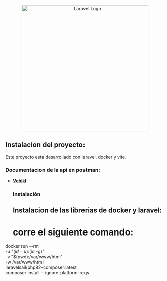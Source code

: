 <p align="center"><a href="https://laravel.com" target="_blank"><img src="https://raw.githubusercontent.com/laravel/art/master/logo-lockup/5%20SVG/2%20CMYK/1%20Full%20Color/laravel-logolockup-cmyk-red.svg" width="400" alt="Laravel Logo"></a></p>


## Instalacion del proyecto:

Este proyecto esta desarrollado con laravel, docker y vite.

### Documentacion de la api en postman:

- **[Vehikl](https://vehikl.com/)**

  ### Instalaciòn

  ## Instalacion de las librerias de docker y laravel:
    # corre el siguiente comando:
  
docker run --rm \
    -u "$(id -u):$(id -g)" \
    -v "$(pwd):/var/www/html" \
    -w /var/www/html \
    laravelsail/php82-composer:latest \
    composer install --ignore-platform-reqs
  
